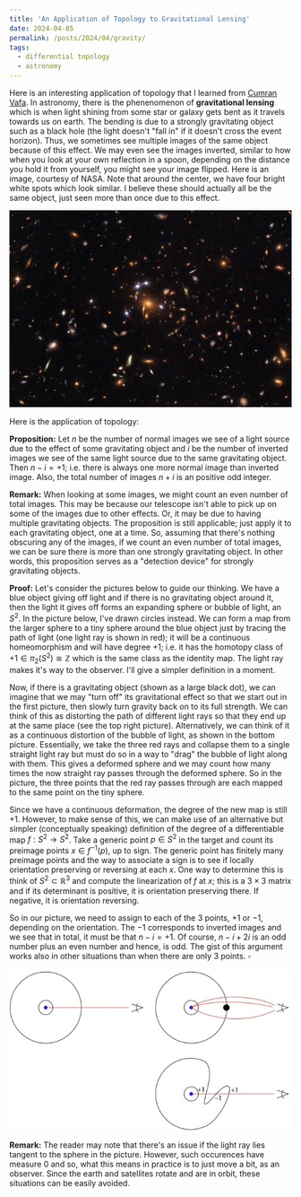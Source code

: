 ```yaml
---
title: 'An Application of Topology to Gravitational Lensing'
date: 2024-04-05
permalink: /posts/2024/04/gravity/
tags:
  - differential topology
  - astronomy
---
```


Here is an interesting application of topology that I learned from [Cumran Vafa](https://www.cumrunvafa.org/). In astronomy, there is the phenenomenon of **gravitational lensing** which is when light shining from some star or galaxy gets bent as it travels towards us on earth. The bending is due to a strongly gravitating object such as a black hole (the light doesn't "fall in" if it doesn't cross the event horizon). Thus, we sometimes see multiple images of the same object because of this effect. We may even see the images inverted, similar to how when you look at your own reflection in a spoon, depending on the distance you hold it from yourself, you might see your image flipped. Here is an image, courtesy of NASA. Note that around the center, we have four bright white spots which look similar. I believe these should actually all be the same object, just seen more than once due to this effect.

![label](/files/gravitational_lensing2.png)

Here is the application of topology:

**Proposition:** Let $n$ be the number of normal images we see of a light source due to the effect of some gravitating object and $i$ be the number of inverted images we see of the same light source due to the same gravitating object. Then $n-i = +1$; i.e. there is always one more normal image than inverted image. Also, the total number of images $n+i$ is an positive odd integer.

**Remark:** When looking at some images, we might count an even number of total images. This may be because our telescope isn't able to pick up on some of the images due to other effects. Or, it may be due to having multiple gravitating objects. The proposition is still applicable; just apply it to each gravitating object, one at a time. So, assuming that there's nothing obscuring any of the images, if we count an even number of total images, we can be sure there is more than one strongly gravitating object. In other words, this proposition serves as a "detection device" for strongly gravitating objects.

**Proof:** Let's consider the pictures below to guide our thinking. We have a blue object giving off light and if there is no gravitating object around it, then the light it gives off forms an expanding sphere or bubble of light, an $S^2$. In the picture below, I've drawn circles instead. We can form a map from the larger sphere to a tiny sphere around the blue object just by tracing the path of light (one light ray is shown in red); it will be a continuous homeomorphism and will have degree $+1$; i.e. it has the homotopy class of $+1 \in \pi_2(S^2) \cong \mathbb{Z}$ which is the same class as the identity map. The light ray makes it's way to the observer. I'll give a simpler definition in a moment.

Now, if there is a gravitating object (shown as a large black dot), we can imagine that we may "turn off" its gravitational effect so that we start out in the first picture, then slowly turn gravity back on to its full strength. We can think of this as distorting the path of different light rays so that they end up at the same place (see the top right picture). Alternatively, we can think of it as a continuous distortion of the bubble of light, as shown in the bottom picture. Essentially, we take the three red rays and collapse them to a single straight light ray but must do so in a way to "drag" the bubble of light along with them. This gives a deformed sphere and we may count how many times the now straight ray passes through the deformed sphere. So in the picture, the three points that the red ray passes through are each mapped to the same point on the tiny sphere.

Since we have a continuous deformation, the degree of the new map is still $+1$. However, to make sense of this, we can make use of an alternative but simpler (conceptually speaking) definition of the degree of a differentiable map $f:S^2 \to S^2$. Take a generic point $p \in S^2$ in the target and count its preimage points $x \in f^{-1}(p)$, up to sign. The generic point has finitely many preimage points and the way to associate a sign is to see if locally orientation preserving or reversing at each $x$. One way to determine this is think of $S^2 \subset \mathbb{R}^3$ and compute the linearization of $f$ at $x$; this is a $3 \times 3$ matrix and if its determinant is positive, it is orientation preserving there. If negative, it is orientation reversing.

So in our picture, we need to assign to each of the 3 points, $+1$ or $-1$, depending on the orientation. The $-1$ corresponds to inverted images and we see that in total, it must be that $n-i =+1$. Of course, $n-i + 2i$ is an odd number plus an even number and hence, is odd. The gist of this argument works also in other situations than when there are only 3 points. $\square$

![label](/files/gravitational_lensing.jpg)

**Remark:** The reader may note that there's an issue if the light ray lies tangent to the sphere in the picture. However, such occurences have measure 0 and so, what this means in practice is to just move a bit, as an observer. Since the earth and satellites rotate and are in orbit, these situations can be easily avoided.
